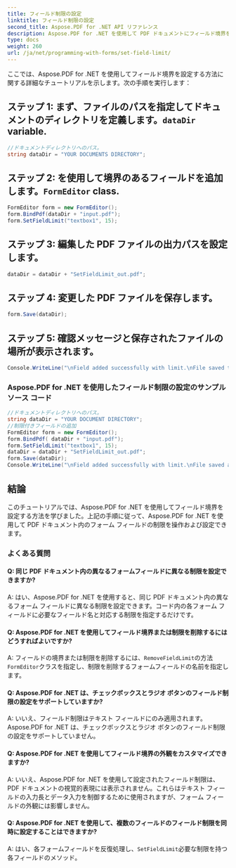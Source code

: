 ```yaml
---
title: フィールド制限の設定
linktitle: フィールド制限の設定
second_title: Aspose.PDF for .NET API リファレンス
description: Aspose.PDF for .NET を使用して PDF ドキュメントにフィールド境界を設定する方法を学習します。
type: docs
weight: 260
url: /ja/net/programming-with-forms/set-field-limit/
---
```

ここでは、Aspose.PDF for .NET を使用してフィールド境界を設定する方法に関する詳細なチュートリアルを示します。次の手順を実行します：

## ステップ 1: まず、ファイルのパスを指定してドキュメントのディレクトリを定義します。`dataDir` variable.

```csharp
//ドキュメントディレクトリへのパス。
string dataDir = "YOUR DOCUMENTS DIRECTORY";
```

## ステップ 2: を使用して境界のあるフィールドを追加します。`FormEditor` class.

```csharp
FormEditor form = new FormEditor();
form.BindPdf(dataDir + "input.pdf");
form.SetFieldLimit("textbox1", 15);
```

## ステップ 3: 編集した PDF ファイルの出力パスを設定します。

```csharp
dataDir = dataDir + "SetFieldLimit_out.pdf";
```

## ステップ 4: 変更した PDF ファイルを保存します。

```csharp
form.Save(dataDir);
```

## ステップ 5: 確認メッセージと保存されたファイルの場所が表示されます。

```csharp
Console.WriteLine("\nField added successfully with limit.\nFile saved to location: " + dataDir);
```

### Aspose.PDF for .NET を使用したフィールド制限の設定のサンプル ソース コード 
```csharp
//ドキュメントディレクトリへのパス。
string dataDir = "YOUR DOCUMENT DIRECTORY";
//制限付きフィールドの追加
FormEditor form = new FormEditor();
form.BindPdf( dataDir + "input.pdf");
form.SetFieldLimit("textbox1", 15);
dataDir = dataDir + "SetFieldLimit_out.pdf";
form.Save(dataDir);
Console.WriteLine("\nField added successfully with limit.\nFile saved at " + dataDir);
```

## 結論

このチュートリアルでは、Aspose.PDF for .NET を使用してフィールド境界を設定する方法を学びました。上記の手順に従って、Aspose.PDF for .NET を使用して PDF ドキュメント内のフォーム フィールドの制限を操作および設定できます。


### よくある質問

#### Q: 同じ PDF ドキュメント内の異なるフォームフィールドに異なる制限を設定できますか?

A: はい、Aspose.PDF for .NET を使用すると、同じ PDF ドキュメント内の異なるフォーム フィールドに異なる制限を設定できます。コード内の各フォーム フィールドに必要なフィールド名と対応する制限を指定するだけです。

#### Q: Aspose.PDF for .NET を使用してフィールド境界または制限を削除するにはどうすればよいですか?

 A: フィールドの境界または制限を削除するには、`RemoveFieldLimit`の方法`FormEditor`クラスを指定し、制限を削除するフォームフィールドの名前を指定します。

#### Q: Aspose.PDF for .NET は、チェックボックスとラジオ ボタンのフィールド制限の設定をサポートしていますか?

A: いいえ、フィールド制限はテキスト フィールドにのみ適用されます。 Aspose.PDF for .NET は、チェックボックスとラジオ ボタンのフィールド制限の設定をサポートしていません。

#### Q: Aspose.PDF for .NET を使用してフィールド境界の外観をカスタマイズできますか?

A: いいえ、Aspose.PDF for .NET を使用して設定されたフィールド制限は、PDF ドキュメントの視覚的表現には表示されません。これらはテキスト フィールドの入力長とデータ入力を制御するために使用されますが、フォーム フィールドの外観には影響しません。

#### Q: Aspose.PDF for .NET を使用して、複数のフィールドのフィールド制限を同時に設定することはできますか?

A: はい、各フォームフィールドを反復処理し、`SetFieldLimit`必要な制限を持つ各フィールドのメソッド。
